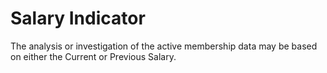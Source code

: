 # Salary Indicator

The analysis or investigation of the active membership data may be based
on either the Current or Previous Salary.
